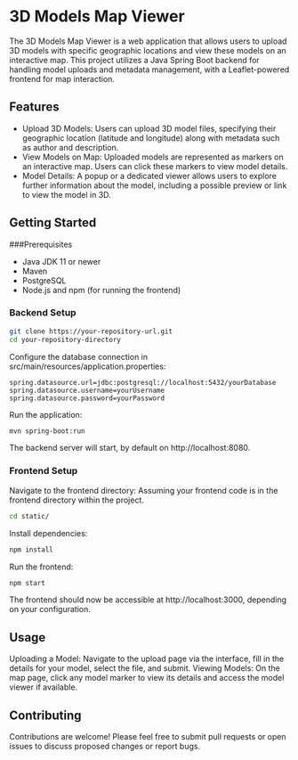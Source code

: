 # 3D Models Map Viewer
The 3D Models Map Viewer is a web application that allows users to upload 3D models with specific geographic locations and view these models on an interactive map. This project utilizes a Java Spring Boot backend for handling model uploads and metadata management, with a Leaflet-powered frontend for map interaction.

## Features
- Upload 3D Models: Users can upload 3D model files, specifying their geographic location (latitude and longitude) along with metadata such as author and description.
- View Models on Map: Uploaded models are represented as markers on an interactive map. Users can click these markers to view model details.
- Model Details: A popup or a dedicated viewer allows users to explore further information about the model, including a possible preview or link to view the model in 3D.

## Getting Started
###Prerequisites
- Java JDK 11 or newer
- Maven
- PostgreSQL
- Node.js and npm (for running the frontend)

### Backend Setup
```bash
git clone https://your-repository-url.git
cd your-repository-directory
```

Configure the database connection in src/main/resources/application.properties:
```
spring.datasource.url=jdbc:postgresql://localhost:5432/yourDatabase
spring.datasource.username=yourUsername
spring.datasource.password=yourPassword
```

Run the application:
```bash
mvn spring-boot:run
```

The backend server will start, by default on http://localhost:8080.

### Frontend Setup
Navigate to the frontend directory:
Assuming your frontend code is in the frontend directory within the project.

```bash
cd static/
```
Install dependencies:
```bash
npm install
```
Run the frontend:
```bash
npm start
```
The frontend should now be accessible at http://localhost:3000, depending on your configuration.

## Usage
Uploading a Model: Navigate to the upload page via the interface, fill in the details for your model, select the file, and submit.
Viewing Models: On the map page, click any model marker to view its details and access the model viewer if available.

## Contributing
Contributions are welcome! Please feel free to submit pull requests or open issues to discuss proposed changes or report bugs.
